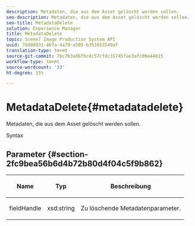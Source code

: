 ```yaml
---
description: Metadaten, die aus dem Asset gelöscht werden sollen.
seo-description: Metadaten, die aus dem Asset gelöscht werden sollen.
seo-title: MetadataDelete
solution: Experience Manager
title: MetadataDelete
topic: Scene7 Image Production System API
uuid: 7bd80931-4b7a-4a70-a505-b351653549af
translation-type: tm+mt
source-git-commit: 7bc7b3a86fbcdc57cfdc31745fae3afc06e44b15
workflow-type: tm+mt
source-wordcount: '33'
ht-degree: 15%

---
```



# MetadataDelete{#metadatadelete}

Metadaten, die aus dem Asset gelöscht werden sollen.

Syntax

## Parameter {#section-2fc9bea56b6d4b72b80d4f04c5f9b862}

<table id="table_04100BB8ABD84EF68B0A7CE3AD946414"> 
 <thead> 
  <tr> 
   <th colname="col1" class="entry"> <p>Name </p> </th> 
   <th colname="col2" class="entry"> <p>Typ </p> </th> 
   <th colname="col3" class="entry"> <p>Beschreibung </p> </th> 
  </tr> 
 </thead>
 <tbody> 
  <tr> 
   <td colname="col1"> <p><span class="codeph"><span class="varname"> fieldHandle</span></span> </p> </td> 
   <td colname="col2"> <span class="codeph"> xsd:string</span> </td> 
   <td colname="col3"> <p>Zu löschende Metadatenparameter. </p> </td> 
  </tr> 
 </tbody> 
</table>


